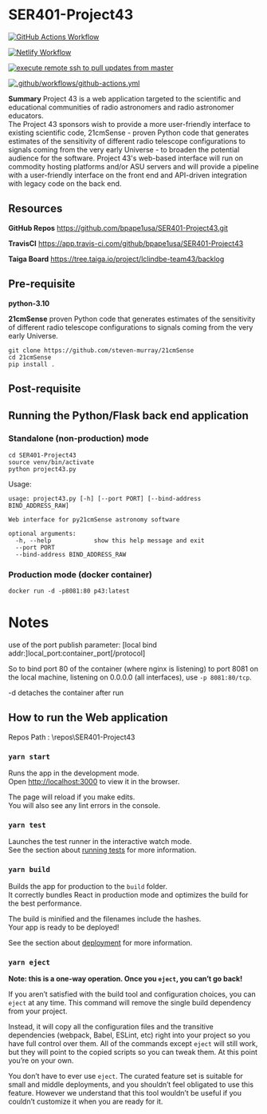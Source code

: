 # SER401-Project43

[![GitHub Actions Workflow](label=Build&Deploy)](https://github.com/bpape1usa/SER401-Project43/actions/workflows/github-actions.yml)

[![Netlify Workflow](label=Netlify)](https://app.netlify.com/sites/21cmsense/deploys)

[![execute remote ssh to pull updates from master](https://github.com/bpape1usa/SER401-Project43/actions/workflows/backend-deploy.yml/badge.svg)](https://github.com/bpape1usa/SER401-Project43/actions/workflows/backend-deploy.yml)

[![.github/workflows/github-actions.yml](https://github.com/bpape1usa/SER401-Project43/actions/workflows/github-actions.yml/badge.svg)](https://github.com/bpape1usa/SER401-Project43/actions/workflows/github-actions.yml)

**Summary**
	Project 43 is a web application targeted to the scientific and educational communities of radio astronomers and radio astronomer educators.  
The Project 43 sponsors wish to provide a more user-friendly interface to existing scientific code, 21cmSense - proven Python code that generates 
estimates of the sensitivity of different radio telescope configurations to signals coming from the very early Universe -  to broaden the potential 
audience for the software.  Project 43's web-based interface will run on commodity hosting platforms and/or ASU servers and will provide a pipeline 
with a user-friendly interface on the front end and API-driven integration with legacy code on the back end.

## Resources

**GitHub Repos**
		https://github.com/bpape1usa/SER401-Project43.git
		
**TravisCI**
		https://app.travis-ci.com/github/bpape1usa/SER401-Project43
		
**Taiga Board**
		https://tree.taiga.io/project/lclindbe-team43/backlog
		
## Pre-requisite
**python-3.10**

**21cmSense**
		proven Python code that generates estimates of the sensitivity of different radio telescope configurations to signals coming from the very early Universe.
		
```
git clone https://github.com/steven-murray/21cmSense
cd 21cmSense
pip install .
```


## Post-requisite

## Running the Python/Flask back end application

### Standalone (non-production) mode
```text
cd SER401-Project43
source venv/bin/activate
python project43.py
```


Usage:
```text
usage: project43.py [-h] [--port PORT] [--bind-address BIND_ADDRESS_RAW]

Web interface for py21cmSense astronomy software

optional arguments:
  -h, --help            show this help message and exit
  --port PORT
  --bind-address BIND_ADDRESS_RAW
```


### Production mode (docker container)

`docker run -d -p8081:80 p43:latest`

# Notes
use of the port publish parameter:
[local bind addr:]local_port:container_port[/protocol]

So to bind port 80 of the container (where nginx is listening) to port 8081 on the local machine,
listening on 0.0.0.0 (all interfaces), use `-p 8081:80/tcp`.

-d detaches the container after run



## How to run the Web application 

Repos Path : \repos\SER401-Project43

### `yarn start`

Runs the app in the development mode.\
Open [http://localhost:3000](http://localhost:3000) to view it in the browser.

The page will reload if you make edits.\
You will also see any lint errors in the console.


### `yarn test`

Launches the test runner in the interactive watch mode.\
See the section about [running tests](https://facebook.github.io/create-react-app/docs/running-tests) for more information.

### `yarn build`

Builds the app for production to the `build` folder.\
It correctly bundles React in production mode and optimizes the build for the best performance.

The build is minified and the filenames include the hashes.\
Your app is ready to be deployed!

See the section about [deployment](https://facebook.github.io/create-react-app/docs/deployment) for more information.

### `yarn eject`

**Note: this is a one-way operation. Once you `eject`, you can’t go back!**

If you aren’t satisfied with the build tool and configuration choices, you can `eject` at any time. This command will remove the single build dependency from your project.

Instead, it will copy all the configuration files and the transitive dependencies (webpack, Babel, ESLint, etc) right into your project so you have full control over them. All of the commands except `eject` will still work, but they will point to the copied scripts so you can tweak them. At this point you’re on your own.

You don’t have to ever use `eject`. The curated feature set is suitable for small and middle deployments, and you shouldn’t feel obligated to use this feature. However we understand that this tool wouldn’t be useful if you couldn’t customize it when you are ready for it.

